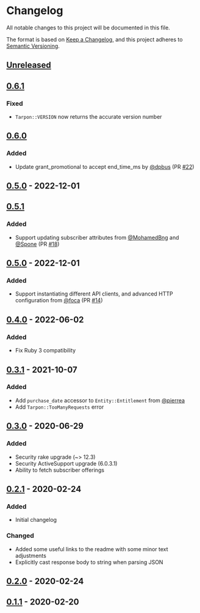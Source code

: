 # Changelog
All notable changes to this project will be documented in this file.

The format is based on [Keep a Changelog](https://keepachangelog.com/en/1.0.0/),
and this project adheres to [Semantic Versioning](https://semver.org/spec/v2.0.0.html).

## [Unreleased](https://github.com/fishbrain/tarpon/compare/v0.6.1...HEAD)

## [0.6.1](https://github.com/fishbrain/tarpon/compare/v0.6.0...v0.6.1)

### Fixed
- `Tarpon::VERSION` now returns the accurate version number

## [0.6.0](https://github.com/fishbrain/tarpon/compare/v0.5.0...v0.6.0)

### Added
- Update grant_promotional to accept end_time_ms by [@dpbus](https://github.com/dpbus) (PR [#22](https://github.com/fishbrain/tarpon/pull/22))

## [0.5.0](https://github.com/fishbrain/tarpon/compare/v0.4.0...v0.5.0) - 2022-12-01

## [0.5.1](https://github.com/fishbrain/tarpon/compare/v0.5.0...v0.5.1)

### Added
- Support updating subscriber attributes from [@MohamedBng](https://github.com/MohamedBng) and [@Spone](https://github.com/Spone) (PR [#18](https://github.com/fishbrain/tarpon/pull/18))

## [0.5.0](https://github.com/fishbrain/tarpon/compare/v0.4.0...v0.5.0) - 2022-12-01

### Added
- Support instantiating different API clients, and advanced HTTP configuration from [@foca](https://github.com/foca) (PR [#14](https://github.com/fishbrain/tarpon/pull/14))

## [0.4.0](https://github.com/fishbrain/tarpon/compare/v0.3.1...v0.4.0) - 2022-06-02

### Added
- Fix Ruby 3 compatibility

## [0.3.1](https://github.com/fishbrain/tarpon/compare/v0.3.0...v0.3.1) - 2021-10-07

### Added
- Add `purchase_date` accessor to `Entity::Entitlement` from [@pierrea](https://github.com/pierrea)
- Add `Tarpon::TooManyRequests` error

## [0.3.0](https://github.com/fishbrain/tarpon/compare/v0.2.1...v0.3.0) - 2020-06-29

### Added
- Security rake upgrade (~> 12.3)
- Security ActiveSupport upgrade (6.0.3.1)
- Ability to fetch subscriber offerings

## [0.2.1](https://github.com/fishbrain/tarpon/compare/v0.2.0...v0.2.1) - 2020-02-24

### Added
- Initial changelog

### Changed
- Added some useful links to the readme with some minor text adjustments
- Explicitly cast response body to string when parsing JSON

## [0.2.0](https://github.com/fishbrain/tarpon/compare/v0.1.1...v0.2.0) - 2020-02-24

## [0.1.1](https://github.com/fishbrain/tarpon/compare/v0.1.0...v0.1.1) - 2020-02-20
